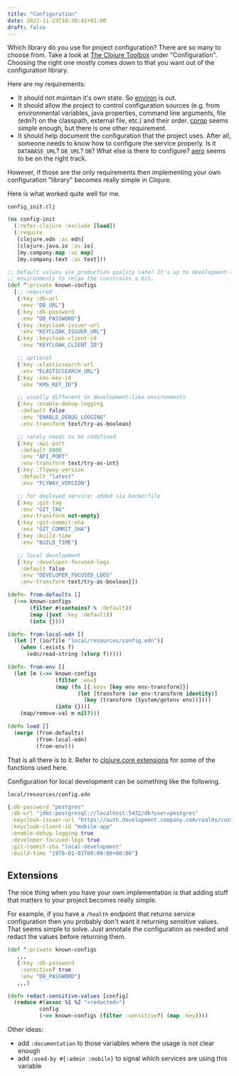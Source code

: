 ```yaml
---
title: "Configuration"
date: 2022-11-23T18:30:41+01:00
draft: false
---
```


Which library do you use for project configuration? There are so many to choose
from. Take a look at [The Clojure Toolbox](https://www.clojure-toolbox.com) under
"Configuration". Choosing the right one mostly comes down to that you want out
of the configuration library.

Here are my requirements:

- It should not maintain it's own state. So
  [environ](https://github.com/weavejester/environ) is out.
- It should allow the project to control configuration sources (e.g. from
  environmental variables, java properties, command line arguments, file (edn?)
  on the classpath, external file, etc.) and their order.
  [cprop](https://github.com/tolitius/cprop) seems simple enough, but there is
  one other requirement.
- It should help document the configuration that the project uses. After all,
  someone needs to know how to configure the service properly. Is it
  `DATABASE_URL`? `DB_URL`? `DB`? What else is there to configure?
  [aero](https://github.com/juxt/aero) seems to be on the right track.

However, if those are the only requirements then implementing your own
configuration "library" becomes really simple in Clojure.

Here is what worked quite well for me.

`config_init.clj`

```clojure
(ns config-init
  (:refer-clojure :exclude [load])
  (:require
   [clojure.edn :as edn]
   [clojure.java.io :as io]
   [my.company.map :as map]
   [my.company.text :as text]))

;; Default values are production quality safe! It's up to development-like
;; environments to relax the constrains a bit.
(def ^:private known-configs
  [;; required
   {:key :db-url
    :env "DB_URL"}
   {:key :db-password
    :env "DB_PASSWORD"}
   {:key :keycloak-issuer-url
    :env "KEYCLOAK_ISSUER_URL"}
   {:key :keycloak-client-id
    :env "KEYCLOAK_CLIENT_ID"}

   ;; optional
   {:key :elasticsearch-url
    :env "ELASTICSEARCH_URL"}
   {:key :kms-key-id
    :env "KMS_KEY_ID"}

   ;; usually different in development-like environments
   {:key :enable-debug-logging
    :default false
    :env "ENABLE_DEBUG_LOGGING"
    :env-transform text/try-as-boolean}

   ;; rarely needs to be redefined
   {:key :api-port
    :default 8800
    :env "API_PORT"
    :env-transform text/try-as-int}
   {:key :flyway-version
    :default "latest"
    :env "FLYWAY_VERSION"}

   ;; for deployed service: added via Dockerfile
   {:key :git-tag
    :env "GIT_TAG"
    :env-transform not-empty}
   {:key :git-commit-sha
    :env "GIT_COMMIT_SHA"}
   {:key :build-time
    :env "BUILD_TIME"}

   ;; local development
   {:key :developer-focused-logs
    :default false
    :env "DEVELOPER_FOCUSED_LOGS"
    :env-transform text/try-as-boolean}])

(defn- from-defaults []
  (->> known-configs
       (filter #(contains? % :default))
       (map (juxt :key :default))
       (into {})))

(defn- from-local-edn []
  (let [f (io/file "local/resources/config.edn")]
    (when (.exists f)
      (edn/read-string (slurp f)))))

(defn- from-env []
  (let [m (->> known-configs
               (filter :env)
               (map (fn [{:keys [key env env-transform]}]
                      (let [transform (or env-transform identity)]
                        [key (transform (System/getenv env))])))
               (into {}))]
    (map/remove-val m nil?)))

(defn load []
  (merge (from-defaults)
         (from-local-edn)
         (from-env)))
```

That is all there is to it. Refer to [clojure.core
extensions](../clojure-core-extensions) for some of the functions used here.

Configuration for local development can be something like the following.

`local/resources/config.edn`

```clojure
{:db-password "postgres"
 :db-url "jdbc:postgresql://localhost:5432/db?user=postgres"
 :keycloak-issuer-url "https://auth.development.company.com/realms/customer"
 :keycloak-client-id "mobile-app"
 :enable-debug-logging true
 :developer-focused-logs true
 :git-commit-sha "local-development"
 :build-time "1970-01-01T00:00:00+00:00"}
```

## Extensions

The nice thing when you have your own implementation is that adding stuff that
matters to your project becomes really simple.

For example, if you have a `/health` endpoint that returns service configuration
then you probably don't want it returning sensitive values. That seems simple to
solve. Just annotate the configuration as needed and redact the values before
returning them.

```clojure
(def ^:private known-configs
   ,,,
   {:key :db-password
    :sensitive? true
    :env "DB_PASSWORD"}
   ,,,)

(defn redact-sensitive-values [config]
  (reduce #(assoc %1 %2 "<redacted>")
          config
          (->> known-configs (filter :sensitive?) (map :key))))
```

Other ideas:
- add `:documentation` to those variables where the usage is not clear enough
- add `:used-by #{:admin :mobile}` to signal which services are using this
  variable
